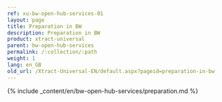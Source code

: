 ```yaml
---
ref: xu-bw-open-hub-services-01
layout: page
title: Preparation in BW
description: Preparation in BW
product: xtract-universal
parent: bw-open-hub-services
permalink: /:collection/:path
weight: 1
lang: en_GB
old_url: /Xtract-Universal-EN/default.aspx?pageid=preparation-in-bw
---
```

{% include _content/en/bw-open-hub-services/preparation.md %}